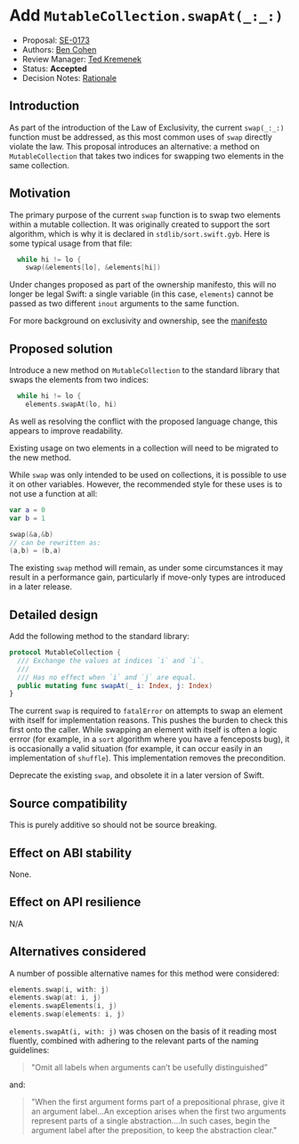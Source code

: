 # Add `MutableCollection.swapAt(_:_:)`

* Proposal: [SE-0173](0173-swap-indices.md)
* Authors: [Ben Cohen](https://github.com/airspeedswift)
* Review Manager: [Ted Kremenek](https://github.com/tkremenek)
* Status: **Accepted**
* Decision Notes: [Rationale](https://lists.swift.org/pipermail/swift-evolution/Week-of-Mon-20170424/036229.html)

## Introduction

As part of the introduction of the Law of Exclusivity, the current `swap(_:_:)`
function must be addressed, as this most common uses of `swap` directly violate
the law. This proposal introduces an alternative: a method on
`MutableCollection` that takes two indices for swapping two elements in the
same collection.

## Motivation

The primary purpose of the current `swap` function is to swap two elements
within a mutable collection. It was originally created to support the sort
algorithm, which is why it is declared in `stdlib/sort.swift.gyb`. Here is
some typical usage from that file:

```swift
  while hi != lo {
    swap(&elements[lo], &elements[hi])
```

Under changes proposed as part of the ownership manifesto, this will no longer
be legal Swift: a single variable (in this case, `elements`) cannot be passed
as two different `inout` arguments to the same function.

For more background on exclusivity and ownership, see the [manifesto](https://github.com/apple/swift/blob/master/docs/OwnershipManifesto.md)

## Proposed solution

Introduce a new method on `MutableCollection` to the standard library that swaps 
the elements from two indices:

```swift
  while hi != lo {
    elements.swapAt(lo, hi)
```

As well as resolving the conflict with the proposed language change, this
appears to improve readability.

Existing usage on two elements in a collection will need to be migrated to the
new method.

While `swap` was only intended to be used on collections, it is possible to use
it on other variables. However, the recommended style for these uses is to not
use a function at all:

```swift
var a = 0
var b = 1

swap(&a,&b)
// can be rewritten as:
(a,b) = (b,a)
```

The existing `swap` method will remain, as under some circumstances it may
result in a performance gain, particularly if move-only types are introduced
in a later release.

## Detailed design

Add the following method to the standard library:

```swift
protocol MutableCollection {
  /// Exchange the values at indices `i` and `i`.
  ///
  /// Has no effect when `i` and `j` are equal.
  public mutating func swapAt(_ i: Index, j: Index)
}
```

The current `swap` is required to `fatalError` on attempts to swap an element
with itself for implementation reasons. This pushes the burden to check this
first onto the caller. While swapping an element with itself is often a logic
errror (for example, in a `sort` algorithm where you have a fenceposts bug), it
is occasionally a valid situation (for example, it can occur easily in an
implementation of `shuffle`). This implementation removes the precondition.

Deprecate the existing `swap`, and obsolete it in a later version of Swift.

## Source compatibility

This is purely additive so should not be source breaking.

## Effect on ABI stability

None.

## Effect on API resilience

N/A

## Alternatives considered

A number of possible alternative names for this method were considered:

```swift
elements.swap(i, with: j)
elements.swap(at: i, j)
elements.swapElements(i, j)
elements.swap(elements: i, j)
```

`elements.swapAt(i, with: j)` was chosen on the basis of it reading most fluently, combined with adhering to the relevant parts of the naming guidelines:

> "Omit all labels when arguments can’t be usefully distinguished”
 
and:

> "When the first argument forms part of a prepositional phrase, give it an argument label...An exception arises when the first two arguments represent parts of a single abstraction….In such cases, begin the argument label after the preposition, to keep the abstraction clear."


